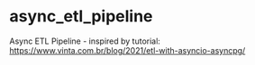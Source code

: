 # async_etl_pipeline
Async ETL Pipeline - inspired by tutorial: https://www.vinta.com.br/blog/2021/etl-with-asyncio-asyncpg/
